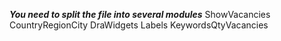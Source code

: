 ***You need to split the file into several modules***
ShowVacancies
CountryRegionCity
DraWidgets
Labels
KeywordsQtyVacancies

